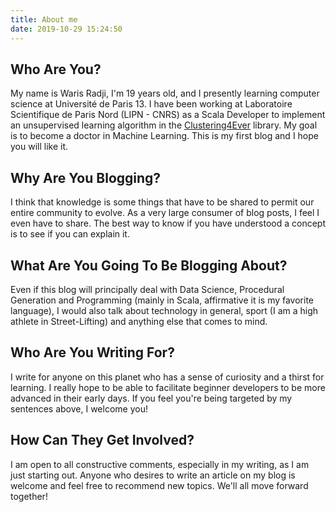 ```yaml
---
title: About me
date: 2019-10-29 15:24:50
---
```


## Who Are You?

My name is Waris Radji, I'm 19 years old, and I presently learning computer science at Université de Paris 13. I have been working  at Laboratoire Scientifique de Paris Nord (LIPN - CNRS) as a Scala Developer to implement an unsupervised learning algorithm in the [Clustering4Ever](https://github.com/Clustering4Ever/Notebooks) library. My goal is to become a doctor in Machine Learning. This is my first blog and I hope you will like it.

## Why Are You Blogging?

I think that knowledge is some things that have to be shared to permit our entire community to evolve. As a very large consumer of blog posts, I feel I even have to share. The best way to know if you have understood a concept is to see if you can explain it.

## What Are You Going To Be Blogging About?

Even if this blog will principally deal with Data Science, Procedural Generation and Programming (mainly in Scala, affirmative it is my favorite language), I would also talk about technology in general, sport (I am a high athlete in Street-Lifting) and anything else that comes to mind. 

## Who Are You Writing For?

I write for anyone on this planet who has a sense of curiosity and a thirst for learning. I really hope to be able to facilitate beginner developers to be more advanced in their early days. If you feel you're being targeted by my sentences above, I welcome you!

## How Can They Get Involved?

I am open to all constructive comments, especially in my writing, as I am just starting out. Anyone who desires to write an article on my blog is welcome and feel free to recommend new topics. We'll all move forward together!

